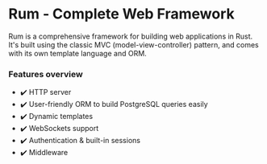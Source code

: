 # Rum &dash; Complete Web Framework

Rum is a comprehensive framework for building web applications in Rust. It's built using the classic MVC (model-view-controller) pattern, and comes with its own template language and ORM.

### Features overview

- :heavy_check_mark: HTTP server
- :heavy_check_mark: User-friendly ORM to build PostgreSQL queries easily
- :heavy_check_mark: Dynamic templates
- :heavy_check_mark: WebSockets support
- :heavy_check_mark: Authentication & built-in sessions
- :heavy_check_mark: Middleware